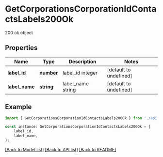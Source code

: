 # GetCorporationsCorporationIdContactsLabels200Ok

200 ok object

## Properties

Name | Type | Description | Notes
------------ | ------------- | ------------- | -------------
**label_id** | **number** | label_id integer | [default to undefined]
**label_name** | **string** | label_name string | [default to undefined]

## Example

```typescript
import { GetCorporationsCorporationIdContactsLabels200Ok } from './api';

const instance: GetCorporationsCorporationIdContactsLabels200Ok = {
    label_id,
    label_name,
};
```

[[Back to Model list]](../README.md#documentation-for-models) [[Back to API list]](../README.md#documentation-for-api-endpoints) [[Back to README]](../README.md)
